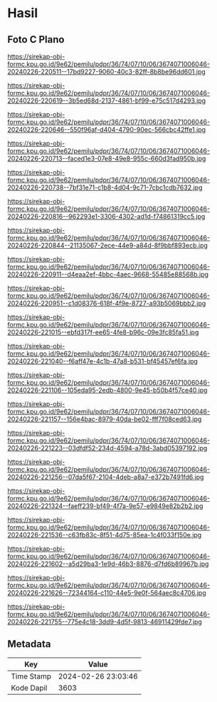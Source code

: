 # Hasil

## Foto C Plano

https://sirekap-obj-formc.kpu.go.id/9e62/pemilu/pdpr/36/74/07/10/06/3674071006046-20240226-220511--17bd9227-9060-40c3-82ff-8b8be96dd601.jpg

https://sirekap-obj-formc.kpu.go.id/9e62/pemilu/pdpr/36/74/07/10/06/3674071006046-20240226-220619--3b5ed68d-2137-4861-bf99-e75c517d4293.jpg

https://sirekap-obj-formc.kpu.go.id/9e62/pemilu/pdpr/36/74/07/10/06/3674071006046-20240226-220646--550f96af-d404-4790-90ec-566cbc42ffe1.jpg

https://sirekap-obj-formc.kpu.go.id/9e62/pemilu/pdpr/36/74/07/10/06/3674071006046-20240226-220713--faced1e3-07e8-49e8-955c-660d3fad950b.jpg

https://sirekap-obj-formc.kpu.go.id/9e62/pemilu/pdpr/36/74/07/10/06/3674071006046-20240226-220738--7bf31e71-c1b8-4d04-9c71-7cbc1cdb7632.jpg

https://sirekap-obj-formc.kpu.go.id/9e62/pemilu/pdpr/36/74/07/10/06/3674071006046-20240226-220816--962293e1-3306-4302-ad1d-f74861319cc5.jpg

https://sirekap-obj-formc.kpu.go.id/9e62/pemilu/pdpr/36/74/07/10/06/3674071006046-20240226-220844--21135067-2ece-44e9-a84d-8f9bbf893ecb.jpg

https://sirekap-obj-formc.kpu.go.id/9e62/pemilu/pdpr/36/74/07/10/06/3674071006046-20240226-220911--d4eaa2ef-4bbc-4aec-9668-55485e88568b.jpg

https://sirekap-obj-formc.kpu.go.id/9e62/pemilu/pdpr/36/74/07/10/06/3674071006046-20240226-220951--c1d08376-618f-4f9e-8727-a93b5069bbb2.jpg

https://sirekap-obj-formc.kpu.go.id/9e62/pemilu/pdpr/36/74/07/10/06/3674071006046-20240226-221015--ebfd317f-ee65-4fe8-b96c-09e3fc85fa51.jpg

https://sirekap-obj-formc.kpu.go.id/9e62/pemilu/pdpr/36/74/07/10/06/3674071006046-20240226-221040--f6aff47e-4c1b-47a8-b531-bf45457ef6fa.jpg

https://sirekap-obj-formc.kpu.go.id/9e62/pemilu/pdpr/36/74/07/10/06/3674071006046-20240226-221106--105eda95-2edb-4800-9e45-b50b4f57ce40.jpg

https://sirekap-obj-formc.kpu.go.id/9e62/pemilu/pdpr/36/74/07/10/06/3674071006046-20240226-221157--156e4bac-8979-40da-be02-fff7f08ced63.jpg

https://sirekap-obj-formc.kpu.go.id/9e62/pemilu/pdpr/36/74/07/10/06/3674071006046-20240226-221223--03dfdf52-234d-4594-a78d-3abd05397192.jpg

https://sirekap-obj-formc.kpu.go.id/9e62/pemilu/pdpr/36/74/07/10/06/3674071006046-20240226-221256--07da5f67-2104-4deb-a8a7-e372b7491fd6.jpg

https://sirekap-obj-formc.kpu.go.id/9e62/pemilu/pdpr/36/74/07/10/06/3674071006046-20240226-221324--faeff239-bf49-4f7a-9e57-e9849e82b2b2.jpg

https://sirekap-obj-formc.kpu.go.id/9e62/pemilu/pdpr/36/74/07/10/06/3674071006046-20240226-221536--c63fb83c-8f51-4d75-85ea-1c4f033f150e.jpg

https://sirekap-obj-formc.kpu.go.id/9e62/pemilu/pdpr/36/74/07/10/06/3674071006046-20240226-221602--a5d29ba3-1e9d-46b3-8876-d7fd6b89967b.jpg

https://sirekap-obj-formc.kpu.go.id/9e62/pemilu/pdpr/36/74/07/10/06/3674071006046-20240226-221626--72344164-c110-44e5-9e0f-564aec8c4706.jpg

https://sirekap-obj-formc.kpu.go.id/9e62/pemilu/pdpr/36/74/07/10/06/3674071006046-20240226-221755--775e4c18-3dd9-4d5f-9813-46911429fde7.jpg


## Metadata

| Key        | Value               |
| ---------- | ------------------- |
| Time Stamp | 2024-02-26 23:03:46 |
| Kode Dapil | 3603                |



